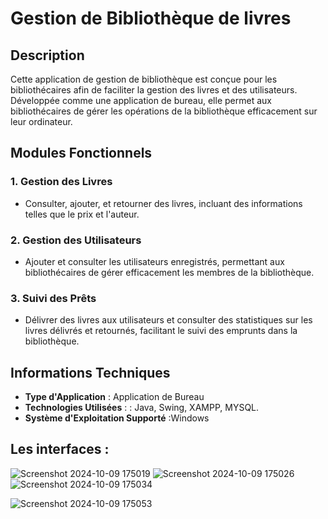 # Gestion de Bibliothèque de livres

## Description

Cette application de gestion de bibliothèque est conçue pour les bibliothécaires afin de faciliter la gestion des livres et des utilisateurs. Développée comme une application de bureau, elle permet aux bibliothécaires de gérer les opérations de la bibliothèque efficacement sur leur ordinateur.

## Modules Fonctionnels

### 1. Gestion des Livres
- Consulter, ajouter, et retourner des livres, incluant des informations telles que le prix et l'auteur.

### 2. Gestion des Utilisateurs
- Ajouter et consulter les utilisateurs enregistrés, permettant aux bibliothécaires de gérer efficacement les membres de la bibliothèque.

### 3. Suivi des Prêts
- Délivrer des livres aux utilisateurs et consulter des statistiques sur les livres délivrés et retournés, facilitant le suivi des emprunts dans la bibliothèque.




## Informations Techniques

- **Type d'Application** : Application de Bureau
- **Technologies Utilisées** : : Java, Swing, XAMPP, MYSQL.
- **Système d'Exploitation Supporté** :Windows
## Les interfaces : 
![Screenshot 2024-10-09 175019](https://github.com/user-attachments/assets/5dc3619a-e4ac-43dc-a73d-fc4ca640e774)
![Screenshot 2024-10-09 175026](https://github.com/user-attachments/assets/9b2cf048-4b72-4d82-99e3-67ae53aea459)
![Screenshot 2024-10-09 175034](https://github.com/user-attachments/assets/76b86bb5-e2ca-4c61-bea4-e337dcb26973)



![Screenshot 2024-10-09 175053](https://github.com/user-attachments/assets/852392a3-bdc6-42de-905b-d4624bc7a5ef)



